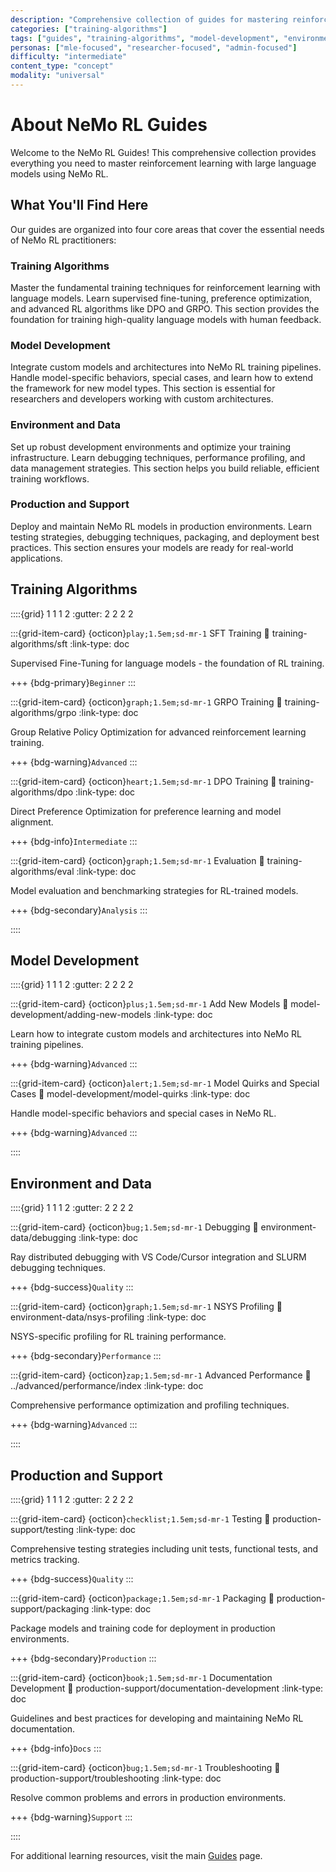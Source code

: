 ```yaml
---
description: "Comprehensive collection of guides for mastering reinforcement learning with large language models using NeMo RL"
categories: ["training-algorithms"]
tags: ["guides", "training-algorithms", "model-development", "environment-data", "production-support", "reference"]
personas: ["mle-focused", "researcher-focused", "admin-focused"]
difficulty: "intermediate"
content_type: "concept"
modality: "universal"
---
```


# About NeMo RL Guides

Welcome to the NeMo RL Guides! This comprehensive collection provides everything you need to master reinforcement learning with large language models using NeMo RL.

## What You'll Find Here

Our guides are organized into four core areas that cover the essential needs of NeMo RL practitioners:

### **Training Algorithms**
Master the fundamental training techniques for reinforcement learning with language models. Learn supervised fine-tuning, preference optimization, and advanced RL algorithms like DPO and GRPO. This section provides the foundation for training high-quality language models with human feedback.

### **Model Development**
Integrate custom models and architectures into NeMo RL training pipelines. Handle model-specific behaviors, special cases, and learn how to extend the framework for new model types. This section is essential for researchers and developers working with custom architectures.

### **Environment and Data**
Set up robust development environments and optimize your training infrastructure. Learn debugging techniques, performance profiling, and data management strategies. This section helps you build reliable, efficient training workflows.

### **Production and Support**
Deploy and maintain NeMo RL models in production environments. Learn testing strategies, debugging techniques, packaging, and deployment best practices. This section ensures your models are ready for real-world applications.





## Training Algorithms

::::{grid} 1 1 1 2
:gutter: 2 2 2 2

:::{grid-item-card} {octicon}`play;1.5em;sd-mr-1` SFT Training
:link: training-algorithms/sft
:link-type: doc

Supervised Fine-Tuning for language models - the foundation of RL training.

+++
{bdg-primary}`Beginner`
:::

:::{grid-item-card} {octicon}`graph;1.5em;sd-mr-1` GRPO Training
:link: training-algorithms/grpo
:link-type: doc

Group Relative Policy Optimization for advanced reinforcement learning training.

+++
{bdg-warning}`Advanced`
:::

:::{grid-item-card} {octicon}`heart;1.5em;sd-mr-1` DPO Training
:link: training-algorithms/dpo
:link-type: doc

Direct Preference Optimization for preference learning and model alignment.

+++
{bdg-info}`Intermediate`
:::

:::{grid-item-card} {octicon}`graph;1.5em;sd-mr-1` Evaluation
:link: training-algorithms/eval
:link-type: doc

Model evaluation and benchmarking strategies for RL-trained models.

+++
{bdg-secondary}`Analysis`
:::

::::

## Model Development

::::{grid} 1 1 1 2
:gutter: 2 2 2 2

:::{grid-item-card} {octicon}`plus;1.5em;sd-mr-1` Add New Models
:link: model-development/adding-new-models
:link-type: doc

Learn how to integrate custom models and architectures into NeMo RL training pipelines.

+++
{bdg-warning}`Advanced`
:::

:::{grid-item-card} {octicon}`alert;1.5em;sd-mr-1` Model Quirks and Special Cases
:link: model-development/model-quirks
:link-type: doc

Handle model-specific behaviors and special cases in NeMo RL.

+++
{bdg-warning}`Advanced`
:::

::::

## Environment and Data

::::{grid} 1 1 1 2
:gutter: 2 2 2 2

:::{grid-item-card} {octicon}`bug;1.5em;sd-mr-1` Debugging
:link: environment-data/debugging
:link-type: doc

Ray distributed debugging with VS Code/Cursor integration and SLURM debugging techniques.

+++
{bdg-success}`Quality`
:::

:::{grid-item-card} {octicon}`graph;1.5em;sd-mr-1` NSYS Profiling
:link: environment-data/nsys-profiling
:link-type: doc

NSYS-specific profiling for RL training performance.

+++
{bdg-secondary}`Performance`
:::

:::{grid-item-card} {octicon}`zap;1.5em;sd-mr-1` Advanced Performance
:link: ../advanced/performance/index
:link-type: doc

Comprehensive performance optimization and profiling techniques.

+++
{bdg-warning}`Advanced`
:::

::::

## Production and Support

::::{grid} 1 1 1 2
:gutter: 2 2 2 2

:::{grid-item-card} {octicon}`checklist;1.5em;sd-mr-1` Testing
:link: production-support/testing
:link-type: doc

Comprehensive testing strategies including unit tests, functional tests, and metrics tracking.

+++
{bdg-success}`Quality`
:::

:::{grid-item-card} {octicon}`package;1.5em;sd-mr-1` Packaging
:link: production-support/packaging
:link-type: doc

Package models and training code for deployment in production environments.

+++
{bdg-secondary}`Production`
:::

:::{grid-item-card} {octicon}`book;1.5em;sd-mr-1` Documentation Development
:link: production-support/documentation-development
:link-type: doc

Guidelines and best practices for developing and maintaining NeMo RL documentation.

+++
{bdg-info}`Docs`
:::

:::{grid-item-card} {octicon}`bug;1.5em;sd-mr-1` Troubleshooting
:link: production-support/troubleshooting
:link-type: doc

Resolve common problems and errors in production environments.

+++
{bdg-warning}`Support`
:::

::::

For additional learning resources, visit the main [Guides](../index) page.


